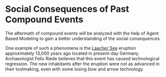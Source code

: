 # Social Consequences of Past Compound Events

The aftermath of compound events will be analyzed with the help of Agent Based Modeling to gain a better understanding of the social consequences. 

One example of such a phenomena is the [Laacher See](https://en.wikipedia.org/wiki/Laacher_See) eruption approximately 13,000 years ago located in present-day Germany. Archaeologist Felix Riede believes that this event has caused technological regression. The new inhabitants after the eruption were not as advanced in their toolmaking, even with some losing bow and arrow technology. 

